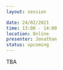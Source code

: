 ```yaml
---
layout: session

date: 24/02/2021
time: 13:00 - 14:00
location: Online
presenter: Jonathan
status: upcoming
---
```

TBA

